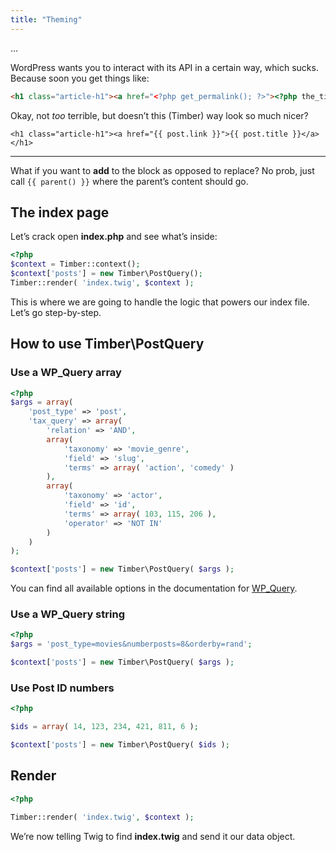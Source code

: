 ```yaml
---
title: "Theming"
---
```


…

WordPress wants you to interact with its API in a certain way, which sucks. Because soon you get things like:

```html
<h1 class="article-h1"><a href="<?php get_permalink(); ?>"><?php the_title(); ?></a></h1>
```

Okay, not _too_ terrible, but doesn’t this (Timber) way look so much nicer?

```twig
<h1 class="article-h1"><a href="{{ post.link }}">{{ post.title }}</a></h1>
```

---



What if you want to **add** to the block as opposed to replace? No prob, just call `{{ parent() }}` where the parent’s content should go.

## The index page

Let’s crack open **index.php** and see what’s inside:

```php
<?php
$context = Timber::context();
$context['posts'] = new Timber\PostQuery();
Timber::render( 'index.twig', $context );
```

This is where we are going to handle the logic that powers our index file. Let’s go step-by-step.


## How to use Timber\PostQuery

### Use a WP_Query array

```php
<?php
$args = array(
    'post_type' => 'post',
    'tax_query' => array(
        'relation' => 'AND',
        array(
            'taxonomy' => 'movie_genre',
            'field' => 'slug',
            'terms' => array( 'action', 'comedy' )
        ),
        array(
            'taxonomy' => 'actor',
            'field' => 'id',
            'terms' => array( 103, 115, 206 ),
            'operator' => 'NOT IN'
        )
    )
);

$context['posts'] = new Timber\PostQuery( $args );
```

You can find all available options in the documentation for [WP_Query](http://codex.wordpress.org/Class_Reference/WP_Query).

### Use a WP_Query string

```php
<?php
$args = 'post_type=movies&numberposts=8&orderby=rand';

$context['posts'] = new Timber\PostQuery( $args );
```

### Use Post ID numbers

```php
<?php

$ids = array( 14, 123, 234, 421, 811, 6 );

$context['posts'] = new Timber\PostQuery( $ids );
```

## Render

```php
<?php

Timber::render( 'index.twig', $context );
```

We’re now telling Twig to find **index.twig** and send it our data object.

